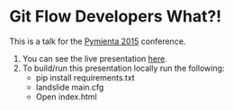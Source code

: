 # Git Flow Developers What?!

This is a talk for the [Pymienta 2015](http://pimientadigital.com) conference.

1. You can see the live presentation [here](http://luismayta.github.com/Git-Flow-Developer).
2. To build/run this presentation locally run the following:
    - pip install requirements.txt
    - landslide main.cfg
    - Open index.html
